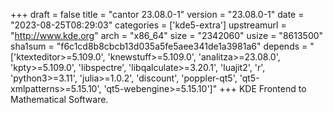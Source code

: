 +++
draft = false
title = "cantor 23.08.0-1"
version = "23.08.0-1"
date = "2023-08-25T08:29:03"
categories = ['kde5-extra']
upstreamurl = "http://www.kde.org"
arch = "x86_64"
size = "2342060"
usize = "8613500"
sha1sum = "f6c1cd8b8cbcb13d035a5fe5aee341de1a3981a6"
depends = "['ktexteditor>=5.109.0', 'knewstuff>=5.109.0', 'analitza>=23.08.0', 'kpty>=5.109.0', 'libspectre', 'libqalculate>=3.20.1', 'luajit2', 'r', 'python3>=3.11', 'julia>=1.0.2', 'discount', 'poppler-qt5', 'qt5-xmlpatterns>=5.15.10', 'qt5-webengine>=5.15.10']"
+++
KDE Frontend to Mathematical Software.